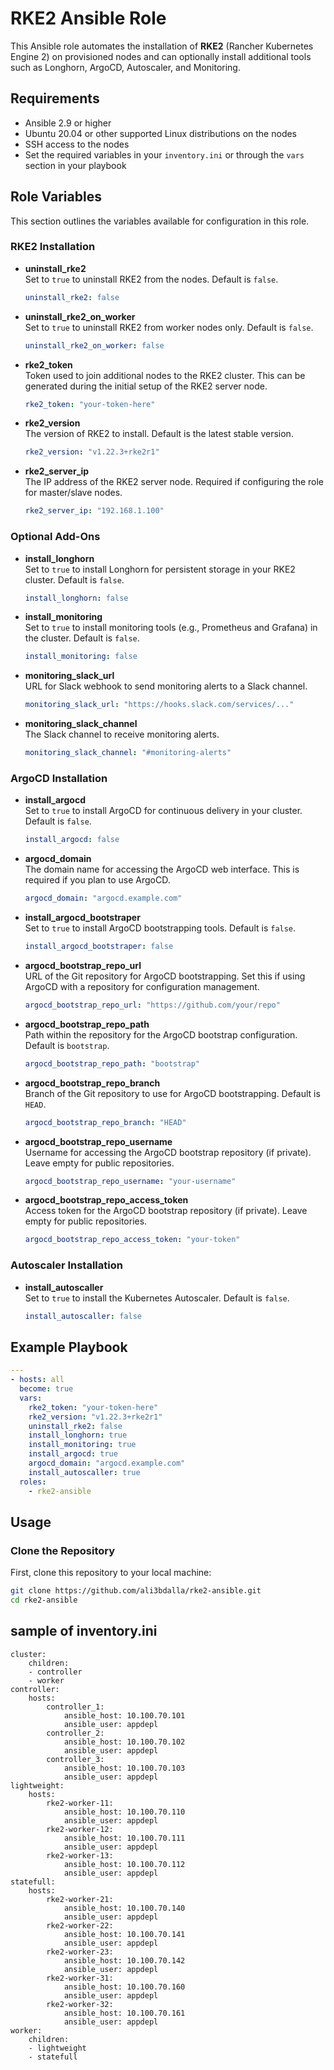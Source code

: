 # RKE2 Ansible Role

This Ansible role automates the installation of **RKE2** (Rancher Kubernetes Engine 2) on provisioned nodes and can optionally install additional tools such as Longhorn, ArgoCD, Autoscaler, and Monitoring.

## Requirements

- Ansible 2.9 or higher
- Ubuntu 20.04 or other supported Linux distributions on the nodes
- SSH access to the nodes
- Set the required variables in your `inventory.ini` or through the `vars` section in your playbook

## Role Variables

This section outlines the variables available for configuration in this role.

### RKE2 Installation

- **uninstall_rke2**  
  Set to `true` to uninstall RKE2 from the nodes. Default is `false`.

  ```yaml
  uninstall_rke2: false
  ```

- **uninstall_rke2_on_worker**  
  Set to `true` to uninstall RKE2 from worker nodes only. Default is `false`.

  ```yaml
  uninstall_rke2_on_worker: false
  ```

- **rke2_token**  
  Token used to join additional nodes to the RKE2 cluster. This can be generated during the initial setup of the RKE2 server node.

  ```yaml
  rke2_token: "your-token-here"
  ```

- **rke2_version**  
  The version of RKE2 to install. Default is the latest stable version.

  ```yaml
  rke2_version: "v1.22.3+rke2r1"
  ```

- **rke2_server_ip**  
  The IP address of the RKE2 server node. Required if configuring the role for master/slave nodes.

  ```yaml
  rke2_server_ip: "192.168.1.100"
  ```

### Optional Add-Ons

- **install_longhorn**  
  Set to `true` to install Longhorn for persistent storage in your RKE2 cluster. Default is `false`.

  ```yaml
  install_longhorn: false
  ```

- **install_monitoring**  
  Set to `true` to install monitoring tools (e.g., Prometheus and Grafana) in the cluster. Default is `false`.

  ```yaml
  install_monitoring: false
  ```

- **monitoring_slack_url**  
  URL for Slack webhook to send monitoring alerts to a Slack channel.

  ```yaml
  monitoring_slack_url: "https://hooks.slack.com/services/..."
  ```

- **monitoring_slack_channel**  
  The Slack channel to receive monitoring alerts.

  ```yaml
  monitoring_slack_channel: "#monitoring-alerts"
  ```

### ArgoCD Installation

- **install_argocd**  
  Set to `true` to install ArgoCD for continuous delivery in your cluster. Default is `false`.

  ```yaml
  install_argocd: false
  ```

- **argocd_domain**  
  The domain name for accessing the ArgoCD web interface. This is required if you plan to use ArgoCD.

  ```yaml
  argocd_domain: "argocd.example.com"
  ```

- **install_argocd_bootstraper**  
  Set to `true` to install ArgoCD bootstrapping tools. Default is `false`.

  ```yaml
  install_argocd_bootstraper: false
  ```

- **argocd_bootstrap_repo_url**  
  URL of the Git repository for ArgoCD bootstrapping. Set this if using ArgoCD with a repository for configuration management.

  ```yaml
  argocd_bootstrap_repo_url: "https://github.com/your/repo"
  ```

- **argocd_bootstrap_repo_path**  
  Path within the repository for the ArgoCD bootstrap configuration. Default is `bootstrap`.

  ```yaml
  argocd_bootstrap_repo_path: "bootstrap"
  ```

- **argocd_bootstrap_repo_branch**  
  Branch of the Git repository to use for ArgoCD bootstrapping. Default is `HEAD`.

  ```yaml
  argocd_bootstrap_repo_branch: "HEAD"
  ```

- **argocd_bootstrap_repo_username**  
  Username for accessing the ArgoCD bootstrap repository (if private). Leave empty for public repositories.

  ```yaml
  argocd_bootstrap_repo_username: "your-username"
  ```

- **argocd_bootstrap_repo_access_token**  
  Access token for the ArgoCD bootstrap repository (if private). Leave empty for public repositories.

  ```yaml
  argocd_bootstrap_repo_access_token: "your-token"
  ```

### Autoscaler Installation

- **install_autoscaller**  
  Set to `true` to install the Kubernetes Autoscaler. Default is `false`.

  ```yaml
  install_autoscaller: false
  ```

## Example Playbook

```yaml
---
- hosts: all
  become: true
  vars:
    rke2_token: "your-token-here"
    rke2_version: "v1.22.3+rke2r1"
    uninstall_rke2: false
    install_longhorn: true
    install_monitoring: true
    install_argocd: true
    argocd_domain: "argocd.example.com"
    install_autoscaller: true
  roles:
    - rke2-ansible
```

## Usage

### Clone the Repository

First, clone this repository to your local machine:

```bash
git clone https://github.com/ali3bdalla/rke2-ansible.git
cd rke2-ansible
```

## sample of inventory.ini

```
cluster:
    children:
    - controller
    - worker
controller:
    hosts:
        controller_1:
            ansible_host: 10.100.70.101
            ansible_user: appdepl
        controller_2:
            ansible_host: 10.100.70.102
            ansible_user: appdepl
        controller_3:
            ansible_host: 10.100.70.103
            ansible_user: appdepl
lightweight:
    hosts:
        rke2-worker-11:
            ansible_host: 10.100.70.110
            ansible_user: appdepl
        rke2-worker-12:
            ansible_host: 10.100.70.111
            ansible_user: appdepl
        rke2-worker-13:
            ansible_host: 10.100.70.112
            ansible_user: appdepl
statefull:
    hosts:
        rke2-worker-21:
            ansible_host: 10.100.70.140
            ansible_user: appdepl
        rke2-worker-22:
            ansible_host: 10.100.70.141
            ansible_user: appdepl
        rke2-worker-23:
            ansible_host: 10.100.70.142
            ansible_user: appdepl
        rke2-worker-31:
            ansible_host: 10.100.70.160
            ansible_user: appdepl
        rke2-worker-32:
            ansible_host: 10.100.70.161
            ansible_user: appdepl
worker:
    children:
    - lightweight
    - statefull
```
